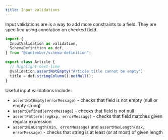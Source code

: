 ```yaml
---
title: Input validations
---
```


Input validations are is a way to add more constraints to a field. They are specified using annotation on checked field.

```ts
import {
  InputValidation as validation,
  SchemaDefinition as def,
} from "@contember/schema-definition";

export class Article {
  // highlight-next-line
  @validation.assertNotEmpty("Article title cannot be empty")
  title = def.stringColumn().notNull();
}
```

Useful input validations include:

- `assertNotEmpty(errorMessage)` - checks that field is not empty (null or empty string)
- `assertDefined(errorMessage)` - checks that field is not null
- `assertPattern(regExp, errorMessage)` - checks that field matches given regular expression
- `assertMinLength(min, errorMessage)` and `assertMaxLength(max, errorMessage)` - checks that string is at least (or at most) of given length
